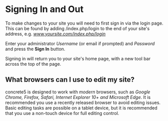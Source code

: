 # Signing In and Out

To make changes to your site you will need to first sign in via the login page. This can be found by adding /index.php/login to the end of your site's address, e.g. _www.yoursite.com/index.php/login_

Enter your administrator _Username_ \(or email if prompted\) and _Password_ and press the **Sign In** button.

Signing in will return you to your site's home page, with a new tool bar across the top of the page.

## What browsers can I use to edit my site? <a id="browsers"></a>

concrete5 is designed to work with _modern_ browsers, such as _Google Chrome, Firefox, Safari, Internet Explorer 10+ and Microsoft Edge_. It is recommended you use a recently released browser to avoid editing issues. Basic editing tasks are possible on a tablet device, but it is recommended that you use a non-touch device for full editing control.

